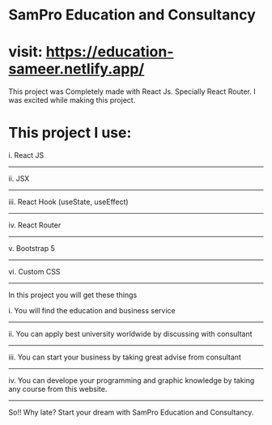 # SamPro Education and Consultancy
# visit: https://education-sameer.netlify.app/

This project was Completely made with React Js. Specially React Router. I was excited while making this project.

# This project I use:
i. React JS <br><hr>
ii. JSX <br><hr>
iii. React Hook (useState, useEffect) <br><hr>
iv. React Router <br><hr>
v. Bootstrap 5 <br><hr>
vi. Custom CSS <br><hr>

In this project  you will get these things

i. You will find the education and business service <br><hr> 
ii. You can apply best university worldwide by discussing with consultant<br><hr> 
iii. You can start your business by taking great advise from consultant <br><hr> 
iv. You can develope your programming and graphic knowledge by taking any course from this website. <br><hr> 

So!! Why late? Start your dream  with SamPro Education and Consultancy.